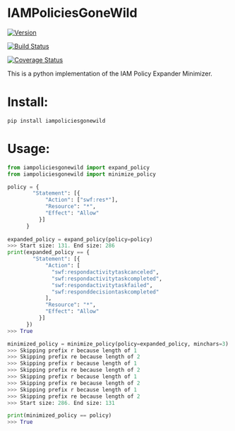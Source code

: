 # IAMPoliciesGoneWild

[![Version](http://img.shields.io/pypi/v/iampoliciesgonewild.svg?style=flat)](https://pypi.python.org/pypi/iampoliciesgonewild/)

[![Build Status](https://travis-ci.org/monkeysecurity/iampoliciesgonewild.svg?branch=master)](https://travis-ci.org/monkeysecurity/iampoliciesgonewild)

[![Coverage Status](https://coveralls.io/repos/github/monkeysecurity/iampoliciesgonewild/badge.svg?branch=master)](https://coveralls.io/github/monkeysecurity/iampoliciesgonewild?branch=master)

This is a python implementation of the IAM Policy Expander Minimizer.

# Install:

`pip install iampoliciesgonewild`

# Usage:

```python
from iampoliciesgonewild import expand_policy
from iampoliciesgonewild import minimize_policy

policy = {
        "Statement": [{
            "Action": ["swf:res*"],
            "Resource": "*",
            "Effect": "Allow"
          }]
      }
      
expanded_policy = expand_policy(policy=policy)
>>> Start size: 131. End size: 286
print(expanded_policy == {
        "Statement": [{
            "Action": [
              "swf:respondactivitytaskcanceled",
              "swf:respondactivitytaskcompleted",
              "swf:respondactivitytaskfailed",
              "swf:responddecisiontaskcompleted"
            ],
            "Resource": "*",
            "Effect": "Allow"
          }]
      })
>>> True

minimized_policy = minimize_policy(policy=expanded_policy, minchars=3)
>>> Skipping prefix r because length of 1
>>> Skipping prefix re because length of 2
>>> Skipping prefix r because length of 1
>>> Skipping prefix re because length of 2
>>> Skipping prefix r because length of 1
>>> Skipping prefix re because length of 2
>>> Skipping prefix r because length of 1
>>> Skipping prefix re because length of 2
>>> Start size: 286. End size: 131

print(minimized_policy == policy)
>>> True
```

